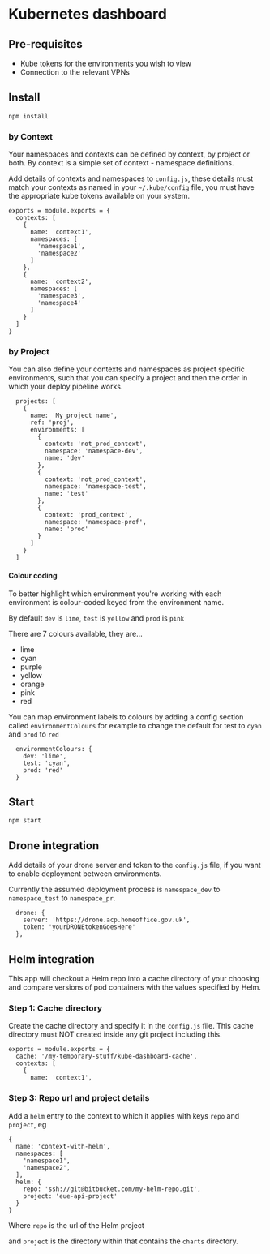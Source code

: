# Kubernetes dashboard #

## Pre-requisites ##

- Kube tokens for the environments you wish to view
- Connection to the relevant VPNs


## Install ##

`npm install`


### by Context ###

Your namespaces and contexts can be defined by context, by project or both. By context is a simple set of context - namespace definitions.

Add details of contexts and namespaces to `config.js`, these details must match your contexts as named in your `~/.kube/config` file, you must have the appropriate kube tokens available on your system.

```
exports = module.exports = {
  contexts: [
    {
      name: 'context1',
      namespaces: [
        'namespace1',
        'namespace2'
      ]
    },
    {
      name: 'context2',
      namespaces: [
        'namespace3',
        'namespace4'
      ]
    }
  ]
}
```


### by Project ###

You can also define your contexts and namespaces as project specific environments, such that you can specify a project and then the order in which your deploy pipeline works.

```
  projects: [
    {
      name: 'My project name',
      ref: 'proj',
      environments: [
        {
          context: 'not_prod_context',
          namespace: 'namespace-dev',
          name: 'dev'
        },
        {
          context: 'not_prod_context',
          namespace: 'namespace-test',
          name: 'test'
        },
        {
          context: 'prod_context',
          namespace: 'namespace-prof',
          name: 'prod'
        }
      ]
    }
  ]
```


#### Colour coding ####

To better highlight which environment you're working with each environment is colour-coded keyed from the environment name.

By default `dev` is `lime`, `test` is `yellow` and `prod` is `pink`

There are 7 colours available, they are...

- lime
- cyan
- purple
- yellow
- orange
- pink
- red

You can map environment labels to colours by adding a config section called `environmentColours` for example to change the default for test to `cyan` and `prod` to `red`

```
  environmentColours: {
    dev: 'lime',
    test: 'cyan',
    prod: 'red'
  }
```


## Start ##

`npm start`


## Drone integration ##

Add details of your drone server and token to the `config.js` file, if you want to enable deployment between environments.

Currently the assumed deployment process is `namespace_dev` to `namespace_test` to `namespace_pr`.

```
  drone: {
    server: 'https://drone.acp.homeoffice.gov.uk',
    token: 'yourDRONEtokenGoesHere'
  },
```


## Helm integration ##

This app will checkout a Helm repo into a cache directory of your choosing and compare versions of pod containers with the values specified by Helm.

### Step 1: Cache directory ###

Create the cache directory and specify it in the `config.js` file. This cache directory must NOT created inside any git project including this. 

```
exports = module.exports = {
  cache: '/my-temporary-stuff/kube-dashboard-cache',
  contexts: [
    {
      name: 'context1',
```


### Step 3: Repo url and project details ###

Add a `helm` entry to the context to which it applies with keys `repo` and `project`, eg

```
{
  name: 'context-with-helm',
  namespaces: [
    'namespace1',
    'namespace2',
  ],
  helm: {
    repo: 'ssh://git@bitbucket.com/my-helm-repo.git',
    project: 'eue-api-project'
  }
}
```

Where `repo` is the url of the Helm project

and `project` is the directory within that contains the `charts` directory.

